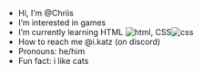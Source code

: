 -  Hi, I’m @Chriis
-  I’m interested in games
-  I’m currently learning HTML <img src="www.w3.org/2000/svg" alt="html">, CSS<img src="" alt="css">
-  How to reach me @i.katz (on discord)
-  Pronouns: he/him
-  Fun fact: i like cats

<!---
ChriisIKTZ/ChriisIKTZ is a ✨ special ✨ repository because its `README.md` (this file) appears on your GitHub profile.
You can click the Preview link to take a look at your changes.
--->
